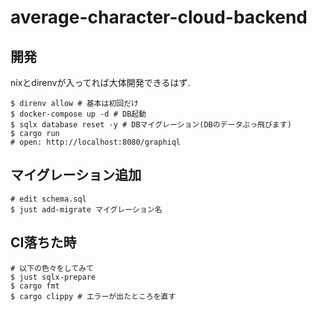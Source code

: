 # average-character-cloud-backend

## 開発
nixとdirenvが入ってれば大体開発できるはず.

```
$ direnv allow # 基本は初回だけ
$ docker-compose up -d # DB起動
$ sqlx database reset -y # DBマイグレーション(DBのデータぶっ飛びます)
$ cargo run
# open: http://localhost:8080/graphiql
```

## マイグレーション追加

```
# edit schema.sql
$ just add-migrate マイグレーション名
```

## CI落ちた時

```
# 以下の色々をしてみて
$ just sqlx-prepare
$ cargo fmt
$ cargo clippy # エラーが出たところを直す
```
